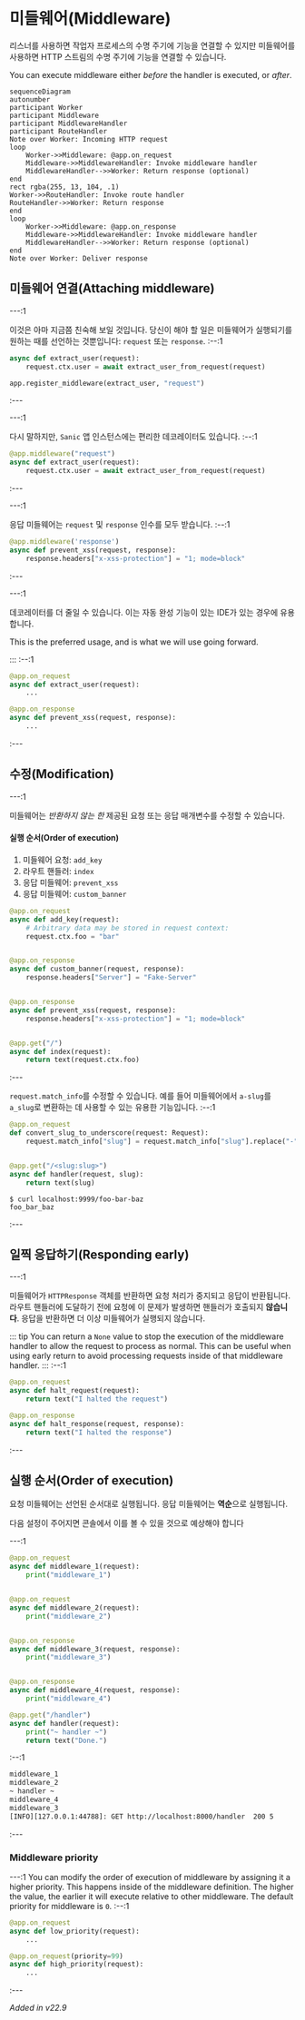 # 미들웨어(Middleware)

리스너를 사용하면 작업자 프로세스의 수명 주기에 기능을 연결할 수 있지만 미들웨어를 사용하면 HTTP 스트림의 수명 주기에 기능을 연결할 수 있습니다.

You can execute middleware either _before_ the handler is executed, or _after_.

```mermaid
sequenceDiagram
autonumber
participant Worker
participant Middleware
participant MiddlewareHandler
participant RouteHandler
Note over Worker: Incoming HTTP request
loop
    Worker->>Middleware: @app.on_request
    Middleware->>MiddlewareHandler: Invoke middleware handler
    MiddlewareHandler-->>Worker: Return response (optional)
end
rect rgba(255, 13, 104, .1)
Worker->>RouteHandler: Invoke route handler
RouteHandler->>Worker: Return response
end
loop
    Worker->>Middleware: @app.on_response
    Middleware->>MiddlewareHandler: Invoke middleware handler
    MiddlewareHandler-->>Worker: Return response (optional)
end
Note over Worker: Deliver response
```
## 미들웨어 연결(Attaching middleware)

---:1

이것은 아마 지금쯤 친숙해 보일 것입니다. 당신이 해야 할 일은 미들웨어가 실행되기를 원하는 때를 선언하는 것뿐입니다: `request` 또는 `response`. :--:1
```python
async def extract_user(request):
    request.ctx.user = await extract_user_from_request(request)

app.register_middleware(extract_user, "request")
```
:---

---:1

다시 말하지만, `Sanic` 앱 인스턴스에는 편리한 데코레이터도 있습니다. :--:1
```python
@app.middleware("request")
async def extract_user(request):
    request.ctx.user = await extract_user_from_request(request)
```
:---

---:1

응답 미들웨어는 `request` 및 `response` 인수를 모두 받습니다. :--:1
```python
@app.middleware('response')
async def prevent_xss(request, response):
    response.headers["x-xss-protection"] = "1; mode=block"
```
:---

---:1

데코레이터를 더 줄일 수 있습니다. 이는 자동 완성 기능이 있는 IDE가 있는 경우에 유용합니다.

This is the preferred usage, and is what we will use going forward.

::: :--:1
```python
@app.on_request
async def extract_user(request):
    ...

@app.on_response
async def prevent_xss(request, response):
    ...
```
:---

## 수정(Modification)

---:1

미들웨어는 _반환하지 않는 한_ 제공된 요청 또는 응답 매개변수를 수정할 수 있습니다.

#### 실행 순서(Order of execution)

1. 미들웨어 요청: `add_key`
2. 라우트 핸들러: `index`
3. 응답 미들웨어: `prevent_xss`
4. 응답 미들웨어: `custom_banner`
```python
@app.on_request
async def add_key(request):
    # Arbitrary data may be stored in request context:
    request.ctx.foo = "bar"


@app.on_response
async def custom_banner(request, response):
    response.headers["Server"] = "Fake-Server"


@app.on_response
async def prevent_xss(request, response):
    response.headers["x-xss-protection"] = "1; mode=block"


@app.get("/")
async def index(request):
    return text(request.ctx.foo)

```
:---


`request.match_info`를 수정할 수 있습니다. 예를 들어 미들웨어에서 `a-slug`를 `a_slug`로 변환하는 데 사용할 수 있는 유용한 기능입니다. :--:1
```python
@app.on_request
def convert_slug_to_underscore(request: Request):
    request.match_info["slug"] = request.match_info["slug"].replace("-", "_")


@app.get("/<slug:slug>")
async def handler(request, slug):
    return text(slug)
```
```
$ curl localhost:9999/foo-bar-baz
foo_bar_baz
```
:---
## 일찍 응답하기(Responding early)

---:1

미들웨어가 `HTTPResponse` 객체를 반환하면 요청 처리가 중지되고 응답이 반환됩니다. 라우트 핸들러에 도달하기 전에 요청에 이 문제가 발생하면 핸들러가 호출되지 **않습니다**. 응답을 반환하면 더 이상 미들웨어가 실행되지 않습니다.

::: tip You can return a `None` value to stop the execution of the middleware handler to allow the request to process as normal. This can be useful when using early return to avoid processing requests inside of that middleware handler. ::: :--:1
```python
@app.on_request
async def halt_request(request):
    return text("I halted the request")

@app.on_response
async def halt_response(request, response):
    return text("I halted the response")
```
:---

## 실행 순서(Order of execution)

요청 미들웨어는 선언된 순서대로 실행됩니다. 응답 미들웨어는 **역순**으로 실행됩니다.

다음 설정이 주어지면 콘솔에서 이를 볼 수 있을 것으로 예상해야 합니다

---:1
```python
@app.on_request
async def middleware_1(request):
    print("middleware_1")


@app.on_request
async def middleware_2(request):
    print("middleware_2")


@app.on_response
async def middleware_3(request, response):
    print("middleware_3")


@app.on_response
async def middleware_4(request, response):
    print("middleware_4")

@app.get("/handler")
async def handler(request):
    print("~ handler ~")
    return text("Done.")
```
:--:1
```bash
middleware_1
middleware_2
~ handler ~
middleware_4
middleware_3
[INFO][127.0.0.1:44788]: GET http://localhost:8000/handler  200 5
```
:---

### Middleware priority

---:1 You can modify the order of execution of middleware by assigning it a higher priority. This happens inside of the middleware definition. The higher the value, the earlier it will execute relative to other middleware. The default priority for middleware is `0`. :--:1
```python
@app.on_request
async def low_priority(request):
    ...

@app.on_request(priority=99)
async def high_priority(request):
    ...
```
:---

*Added in v22.9*
